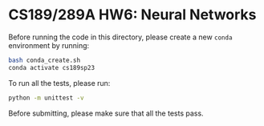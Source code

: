 # CS189/289A HW6: Neural Networks

Before running the code in this directory, please create a new `conda`
environment by running:
```sh
bash conda_create.sh
conda activate cs189sp23
```

To run all the tests, please run:
```sh
python -m unittest -v
```

Before submitting, please make sure that all the tests pass.
